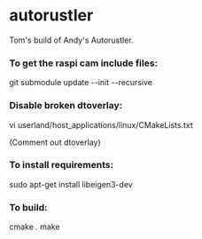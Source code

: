 autorustler
===========

Tom's build of Andy's Autorustler.

### To get the raspi cam include files:
git submodule update --init --recursive


### Disable broken dtoverlay:
vi userland/host_applications/linux/CMakeLists.txt

(Comment out dtoverlay)


### To install requirements:
sudo apt-get install libeigen3-dev


### To build:
cmake .
make

